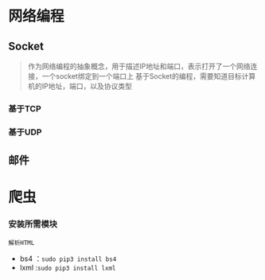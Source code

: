 # 网络编程
## Socket
> 作为网络编程的抽象概念，用于描述IP地址和端口，表示打开了一个网络连接，一个socket绑定到一个端口上
> 基于Socket的编程，需要知道目标计算机的IP地址，端口，以及协议类型

### 基于TCP

### 基于UDP

## 邮件


# 爬虫
### 安装所需模块

`解析HTML`
- bs4 ：`sudo pip3 install bs4`
- lxml :`sudo pip3 install lxml`
